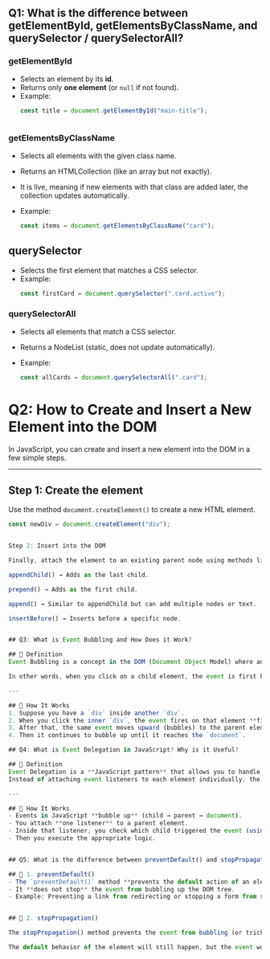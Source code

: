 ## Q1: What is the difference between getElementById, getElementsByClassName, and querySelector / querySelectorAll?

### getElementById
- Selects an element by its **id**.
- Returns only **one element** (or `null` if not found).
- Example:
  ```js
  const title = document.getElementById("main-title");



### getElementsByClassName

- Selects all elements with the given class name.

- Returns an HTMLCollection (like an array but not exactly).

- It is live, meaning if new elements with that class are added later, the collection updates automatically.
- Example:
  ```js
  const items = document.getElementsByClassName("card");

## querySelector

- Selects the first element that matches a CSS selector.
- Example:
  ```js
  const firstCard = document.querySelector(".card.active");


### querySelectorAll

- Selects all elements that match a CSS selector.

- Returns a NodeList (static, does not update automatically).
- Example:
  ```js
  const allCards = document.querySelectorAll(".card");


# Q2: How to Create and Insert a New Element into the DOM

In JavaScript, you can create and insert a new element into the DOM in a few simple steps.

---

## Step 1: Create the element
Use the method `document.createElement()` to create a new HTML element.

```js
const newDiv = document.createElement("div");


Step 2: Insert into the DOM

Finally, attach the element to an existing parent node using methods like:

appendChild() → Adds as the last child.

prepend() → Adds as the first child.

append() → Similar to appendChild but can add multiple nodes or text.

insertBefore() → Inserts before a specific node.


## Q3: What is Event Bubbling and How Does it Work?

## 📌 Definition
Event Bubbling is a concept in the DOM (Document Object Model) where an event starts from the **target element** (the element that was actually clicked or interacted with) and then **bubbles up** through its ancestors (parent, grandparent, all the way up to `document`).

In other words, when you click on a child element, the event is first handled by that child, then its parent, then the parent of the parent, and so on.

---

## 📌 How It Works
1. Suppose you have a `div` inside another `div`.
2. When you click the inner `div`, the event fires on that element **first**.
3. After that, the same event moves upward (bubbles) to the parent element.
4. Then it continues to bubble up until it reaches the `document`.

## Q4: What is Event Delegation in JavaScript? Why is it Useful?

## 📌 Definition
Event Delegation is a **JavaScript pattern** that allows you to handle events for **multiple child elements** by adding a single event listener to their **common parent**.  
Instead of attaching event listeners to each element individually, the parent element "listens" for events that bubble up from its children.

---

## 📌 How It Works
- Events in JavaScript **bubble up** (child → parent → document).
- You attach **one listener** to a parent element.
- Inside that listener, you check which child triggered the event (using `event.target`).
- Then you execute the appropriate logic.


## Q5: What is the difference between preventDefault() and stopPropagation() methods?

## 📌 1. preventDefault()
- The `preventDefault()` method **prevents the default action of an element** from happening.
- It **does not stop** the event from bubbling up the DOM tree.
- Example: Preventing a link from redirecting or stopping a form from submitting.


## 📌 2. stopPropagation()

The stopPropagation() method prevents the event from bubbling (or trickling) up the DOM tree.

The default behavior of the element will still happen, but the event won’t move to parent elements.